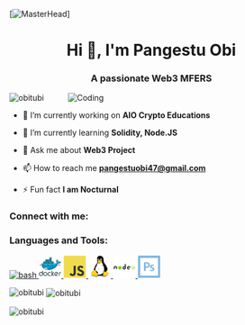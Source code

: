 [![MasterHead](https://www.technoloader.com/img/web3.0.gif)]
<h1 align="center">Hi 👋, I'm Pangestu Obi</h1>
<h3 align="center">A passionate Web3 MFERS</h3>
<img align="right" alt="Coding" width="400" src="https://www.technoloader.com/img/web3.0.gif">


<p align="left"> <img src="https://komarev.com/ghpvc/?username=obitubi&label=Profile%20views&color=0e75b6&style=flat" alt="obitubi" /> </p>

- 🔭 I’m currently working on **AIO Crypto Educations**

- 🌱 I’m currently learning **Solidity, Node.JS**

- 💬 Ask me about **Web3 Project**

- 📫 How to reach me **pangestuobi47@gmail.com**

- ⚡ Fun fact **I am Nocturnal**

<h3 align="left">Connect with me:</h3>
<p align="left">
</p>

<h3 align="left">Languages and Tools:</h3>
<p align="left"> <a href="https://www.gnu.org/software/bash/" target="_blank" rel="noreferrer"> <img src="https://www.vectorlogo.zone/logos/gnu_bash/gnu_bash-icon.svg" alt="bash" width="40" height="40"/> </a> <a href="https://www.docker.com/" target="_blank" rel="noreferrer"> <img src="https://raw.githubusercontent.com/devicons/devicon/master/icons/docker/docker-original-wordmark.svg" alt="docker" width="40" height="40"/> </a> <a href="https://developer.mozilla.org/en-US/docs/Web/JavaScript" target="_blank" rel="noreferrer"> <img src="https://raw.githubusercontent.com/devicons/devicon/master/icons/javascript/javascript-original.svg" alt="javascript" width="40" height="40"/> </a> <a href="https://www.linux.org/" target="_blank" rel="noreferrer"> <img src="https://raw.githubusercontent.com/devicons/devicon/master/icons/linux/linux-original.svg" alt="linux" width="40" height="40"/> </a> <a href="https://nodejs.org" target="_blank" rel="noreferrer"> <img src="https://raw.githubusercontent.com/devicons/devicon/master/icons/nodejs/nodejs-original-wordmark.svg" alt="nodejs" width="40" height="40"/> </a> <a href="https://www.photoshop.com/en" target="_blank" rel="noreferrer"> <img src="https://raw.githubusercontent.com/devicons/devicon/master/icons/photoshop/photoshop-line.svg" alt="photoshop" width="40" height="40"/> </a> </p>

<p><img align="left" src="https://github-readme-stats.vercel.app/api/top-langs?username=obitubi&show_icons=true&locale=en&layout=compact" alt="obitubi" /></p>

<p>&nbsp;<img align="center" src="https://github-readme-stats.vercel.app/api?username=obitubi&show_icons=true&locale=en" alt="obitubi" /></p>

<p><img align="center" src="https://github-readme-streak-stats.herokuapp.com/?user=obitubi&" alt="obitubi" /></p>
